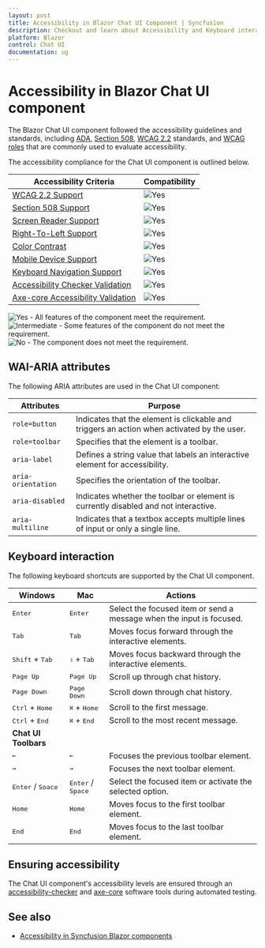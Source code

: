 ```yaml
---
layout: post
title: Accessibility in Blazor Chat UI Component | Syncfusion
description: Checkout and learn about Accessibility and Keyboard interaction with Blazor Chat UI component and more details.
platform: Blazor
control: Chat UI
documentation: ug
---
```


# Accessibility in Blazor Chat UI component

The Blazor Chat UI component followed the accessibility guidelines and standards, including [ADA](https://www.ada.gov/), [Section 508](https://www.section508.gov/), [WCAG 2.2](https://www.w3.org/TR/WCAG22/) standards, and [WCAG roles](https://www.w3.org/TR/wai-aria/#roles) that are commonly used to evaluate accessibility.

The accessibility compliance for the Chat UI component is outlined below.

| Accessibility Criteria | Compatibility |
| -- | -- |
| [WCAG 2.2 Support](../common/accessibility#accessibility-standards) | <img src="https://cdn.syncfusion.com/content/images/documentation/full.png" alt="Yes"> |
| [Section 508 Support](../common/accessibility#accessibility-standards) | <img src="https://cdn.syncfusion.com/content/images/documentation/full.png" alt="Yes"> |
| [Screen Reader Support](../common/accessibility#screen-reader-support) | <img src="https://cdn.syncfusion.com/content/images/documentation/full.png" alt="Yes"> |
| [Right-To-Left Support](../common/accessibility#right-to-left-support) | <img src="https://cdn.syncfusion.com/content/images/documentation/full.png" alt="Yes"> |
| [Color Contrast](../common/accessibility#color-contrast) | <img src="https://cdn.syncfusion.com/content/images/documentation/full.png" alt="Yes"> |
| [Mobile Device Support](../common/accessibility#mobile-device-support) | <img src="https://cdn.syncfusion.com/content/images/documentation/full.png" alt="Yes"> |
| [Keyboard Navigation Support](../common/accessibility#keyboard-navigation-support) | <img src="https://cdn.syncfusion.com/content/images/documentation/full.png" alt="Yes"> |
| [Accessibility Checker Validation](../common/accessibility#ensuring-accessibility) | <img src="https://cdn.syncfusion.com/content/images/documentation/full.png" alt="Yes"> |
| [Axe-core Accessibility Validation](../common/accessibility#ensuring-accessibility) | <img src="https://cdn.syncfusion.com/content/images/documentation/full.png" alt="Yes"> |

<style>
    .post .post-content img {
        display: inline-block;
        margin: 0.5em 0;
    }
</style>
<div><img src="https://cdn.syncfusion.com/content/images/documentation/full.png" alt="Yes"> - All features of the component meet the requirement.</div>

<div><img src="https://cdn.syncfusion.com/content/images/documentation/partial.png" alt="Intermediate"> - Some features of the component do not meet the requirement.</div>

<div><img src="https://cdn.syncfusion.com/content/images/documentation/not-supported.png" alt="No"> - The component does not meet the requirement.</div>

## WAI-ARIA attributes

The following ARIA attributes are used in the Chat UI component:

| Attributes | Purpose |
| ------------ | ----------------------- |
| `role=button` | Indicates that the element is clickable and triggers an action when activated by the user. |
| `role=toolbar` | Specifies that the element is a toolbar. |
| `aria-label` | Defines a string value that labels an interactive element for accessibility. |
| `aria-orientation` | Specifies the orientation of the toolbar. |
| `aria-disabled` | Indicates whether the toolbar or element is currently disabled and not interactive. |
| `aria-multiline` | Indicates that a textbox accepts multiple lines of input or only a single line. |

## Keyboard interaction

The following keyboard shortcuts are supported by the Chat UI component.

| Windows | Mac | Actions |
| --- | --- | --- |
| <kbd>Enter</kbd> | <kbd>Enter</kbd> | Select the focused item or send a message when the input is focused. |
| <kbd>Tab</kbd> | <kbd>Tab</kbd> | Moves focus forward through the interactive elements. |
| <kbd>Shift</kbd> + <kbd>Tab</kbd> | <kbd>⇧</kbd> + <kbd>Tab</kbd> | Moves focus backward through the interactive elements. |
| <kbd>Page Up</kbd> | <kbd>Page Up</kbd> | Scroll up through chat history. |
| <kbd>Page Down</kbd> | <kbd>Page Down</kbd> | Scroll down through chat history. |
| <kbd>Ctrl</kbd> + <kbd>Home</kbd> | <kbd>⌘</kbd> + <kbd>Home</kbd> | Scroll to the first message. |
| <kbd>Ctrl</kbd> + <kbd>End</kbd> | <kbd>⌘</kbd> + <kbd>End</kbd> | Scroll to the most recent message. |
|<b>Chat UI Toolbars</b>|||
| <kbd>←</kbd> | <kbd>←</kbd> | Focuses the previous toolbar element.  |
| <kbd>→</kbd> | <kbd>→</kbd> | Focuses the next toolbar element. |
| <kbd>Enter</kbd> / <kbd>Soace</kbd> | <kbd>Enter</kbd> / <kbd>Space</kbd> | Select the focused item or activate the selected option. |
| <kbd>Home</kbd> | <kbd>Home</kbd> | Moves focus to the first toolbar element. |
| <kbd>End</kbd> | <kbd>End</kbd> | Moves focus to the last toolbar element. |

## Ensuring accessibility

The Chat UI component's accessibility levels are ensured through an [accessibility-checker](https://www.npmjs.com/package/accessibility-checker) and [axe-core](https://www.npmjs.com/package/axe-core) software tools during automated testing.

## See also

* [Accessibility in Syncfusion Blazor components](https://blazor.syncfusion.com/documentation/common/accessibility)
